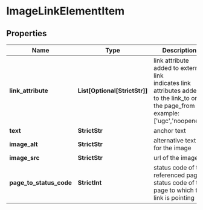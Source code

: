 # ImageLinkElementItem


## Properties

| Name | Type | Description | Notes |
|------------ | ------------- | ------------- | -------------|
**link_attribute** | **List[Optional[StrictStr]]** | link attribute added to external link<br>indicates link attributes added to the link_to on the page_from<br>example:<br>['ugc','noopener'] |[optional]|
**text** | **StrictStr** | anchor text |[optional]|
**image_alt** | **StrictStr** | alternative text for the image |[optional]|
**image_src** | **StrictStr** | url of the image |[optional]|
**page_to_status_code** | **StrictInt** | status code of the referenced page<br>status code of the page to which the link is pointing |[optional]|